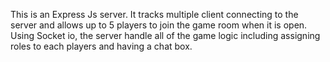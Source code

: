 This is an Express Js server. It tracks multiple client connecting to the server and allows up to 5 players to join the game room when it is open. Using Socket io, the server handle all of the game logic including assigning roles to each players and having a chat box.
